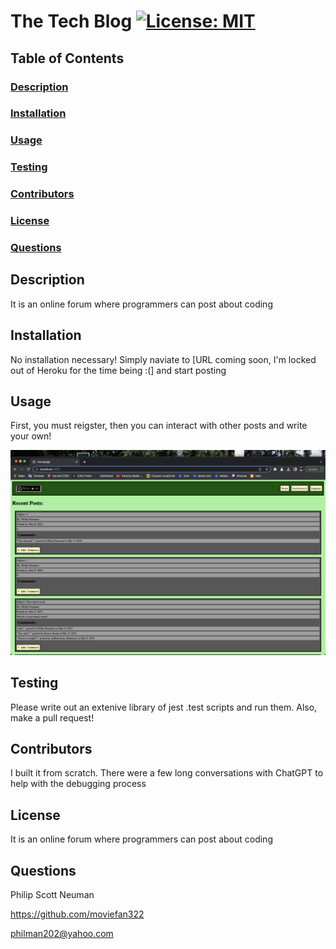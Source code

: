 # The Tech Blog [![License: MIT](https://img.shields.io/badge/License-MIT-yellow.svg)](https://opensource.org/licenses/MIT)

## Table of Contents

### [Description](#Description)

### [Installation](#Installation)

### [Usage](#Usage)

### [Testing](#Testing)

### [Contributors](#Contributors)

### [License](#License)

### [Questions](#Questions)

## Description

It is an online forum where programmers can post about coding

## Installation

No installation necessary! Simply naviate to [URL coming soon, I'm locked out of Heroku for the time being :(] and start posting

## Usage

First, you must reigster, then you can interact with other posts and write your own!

![Screenshot of webpage](./assets/images/screenshot.png)

## Testing

Please write out an extenive library of jest .test scripts and run them. Also, make a pull request!

## Contributors

I built it from scratch. There were a few long conversations with ChatGPT to help with the debugging process

## License

It is an online forum where programmers can post about coding

## Questions

Philip Scott Neuman

https://github.com/moviefan322

philman202@yahoo.com
